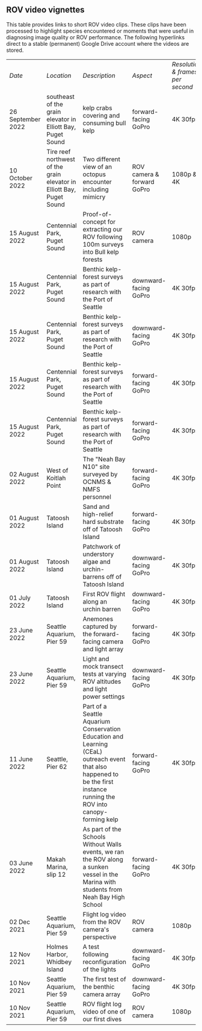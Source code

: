ROV video vignettes
---

This table provides links to short ROV video clips. These clips have been processed to highlight species encountered or moments that were useful in diagnosing image quality or ROV performance. The following hyperlinks direct to a stable (permanent) Google Drive account where the videos are stored. 

<table>
  <tr><td> <i>Date</i> </td><td> <i>Location</i> </td><td> <i>Description</i> </td><td> <i>Aspect<i> </td><td> <i>Resolution & frames per second </i> </td>
    <td> <i>Link</i> </td></tr>
    <tr><td> 26 September 2022 </td><td> southeast of the grain elevator in Elliott Bay, Puget Sound </td><td> kelp crabs covering and consuming bull kelp  </td><td> forward-facing GoPro </td><td> 4K 30fps </td><td> <a href="https://drive.google.com/file/d/1X8I7IIYWHEz-isdyjrabE6Ok8aY45Ce3/view?usp=sharing"> Link </a></td></tr>
    <tr><td> 10 October 2022 </td><td> Tire reef northwest of the grain elevator in Elliott Bay, Puget Sound </td><td> Two different view of an octopus encounter including mimicry </td><td> ROV camera & forward GoPro </td><td> 1080p & 4K </td><td> <a href="https://drive.google.com/file/d/1nJf-LqiDu-lCmPbaReinxsckke7weNME/view?usp=sharing"> 1080p </a> and <a href="https://drive.google.com/file/d/1Xx70Zv0hP-nKjFeEfG4TxaJamVgeND0d/view?usp=sharing"> 4K </a> </td></tr>
  <tr><td> 15 August 2022 </td><td> Centennial Park, Puget Sound </td><td> Proof-of-concept for extracting our ROV following 100m surveys into Bull kelp forests </td><td> ROV camera </td><td> 1080p </td><td> <a href="https://drive.google.com/file/d/1qdtdPwB8RHkjL27RRzu95MTenNgszDAC/view?usp=sharing"> Link </a></td></tr>
  <tr><td> 15 August 2022 </td><td> Centennial Park, Puget Sound </td><td> Benthic kelp-forest surveys as part of research with the Port of Seattle </td><td> downward-facing GoPro </td><td> 4K 30fps </td><td> <a href="https://drive.google.com/file/d/1BKpNbOoVZD69AsEt5G7JsOrkMyZvgtjx/view?usp=sharing"> Link </a></td></tr>
    <tr><td> 15 August 2022 </td><td> Centennial Park, Puget Sound </td><td> Benthic kelp-forest surveys as part of research with the Port of Seattle </td><td> downward-facing GoPro </td><td> 4K 30fps </td><td> <a href="https://drive.google.com/file/d/1J8xVqzrCSNAGh-g5ZEFoMboQgHW_H4rA/view?usp=sharing"> Link </a></td></tr>
    <tr><td> 15 August 2022 </td><td> Centennial Park, Puget Sound </td><td> Benthic kelp-forest surveys as part of research with the Port of Seattle </td><td> forward-facing GoPro </td><td> 4K 30fps </td><td> <a href="https://drive.google.com/file/d/1RK28xmY8yo-FMqfbQtPPxmdujq9r2AEu/view?usp=sharing"> Link </a></td></tr>
    <tr><td> 15 August 2022 </td><td> Centennial Park, Puget Sound </td><td> Benthic kelp-forest surveys as part of research with the Port of Seattle </td><td> forward-facing GoPro </td><td> 4K 30fps </td><td> <a href="https://drive.google.com/file/d/1OGcqmQaU9CvSFK4At0ju36zfMBRCUGUl/view?usp=sharing"> Link </a></td></tr>    
  <tr><td> 02 August 2022 </td><td> West of Koitlah Point </td><td> The "Neah Bay N10" site surveyed by OCNMS & NMFS personnel </td><td> forward-facing GoPro </td><td> 4K 30fps </td><td> <a href="https://drive.google.com/file/d/1CH3Bf51SfltEIU0Uc3DAdLQh0eOq-Kmr/view?usp=sharing"> Link </a></td></tr>
    <tr><td> 01 August 2022 </td><td> Tatoosh Island </td><td> Sand and high-relief hard substrate off of Tatoosh Island </td><td> forward-facing GoPro </td><td> 4K 30fps </td><td> <a href="https://drive.google.com/file/d/1lBxQVdX9lsyyY_xpimIrNnnFrByAfXR7/view?usp=sharing"> Link </a></td></tr>
    <tr><td> 01 August 2022 </td><td> Tatoosh Island </td><td> Patchwork of understory algae and urchin-barrens off of Tatoosh Island  </td><td> downward-facing GoPro </td><td> 4K 30fps </td><td> <a href="https://drive.google.com/file/d/1ZQ-j-MwA5baAmyw1JaW3HQIak66GPqHt/view?usp=sharing"> Link </a></td></tr>
  <tr><td> 01 July 2022 </td><td> Tatoosh Island </td><td> First ROV flight along an urchin barren </td><td> downward-facing GoPro </td><td> 4K 30fps </td><td> <a href="https://drive.google.com/file/d/1a1nUEBsWxDWs_LSaLocFMG0uHE23StlW/view?usp=sharing"> Link </a></td></tr> 
  <tr><td> 23 June 2022 </td><td> Seattle Aquarium, Pier 59 </td><td> Anemones captured by the forward-facing camera and light array </td><td> forward-facing GoPro </td><td> 4K 30fps </td><td><a href="https://drive.google.com/file/d/1Vp1YuNMFAvI0jLUeX0olkT8Z5kfwGEF6/view?usp=sharing"> Link </a></td></tr>
  <tr><td> 23 June 2022 </td><td> Seattle Aquarium, Pier 59 </td><td> Light and mock transect tests at varying ROV altitudes and light power settings </td><td> downward-facing GoPro </td><td> 4K 30fps </td><td> <a href="https://drive.google.com/file/d/1aWDrqq5DItRglgswjGO79yGcdP1AyOBX/view?usp=sharing"> Link </a></td></tr>
  <tr><td> 11 June 2022 </td><td> Seattle, Pier 62 </td><td> Part of a Seattle Aquarium Conservation Education and Learning (CEaL) outreach event that also happened to be the first instance running the ROV into canopy-forming kelp </td><td> forward-facing GoPro </td><td> 4K 30fps </td><td> <a href="https://drive.google.com/file/d/1njlZUdu9S_Zm1vYO4Mgw_4jatxwIEshG/view?usp=sharing"> Link </a></td></tr>
  <tr><td> 03 June 2022 </td><td> Makah Marina, slip 12 </td><td> As part of the Schools Without Walls events, we ran the ROV along a sunken vessel in the Marina with students from Neah Bay High School </td><td> forward-facing GoPro </td><td> 4K 30fps </td><td> <a href="https://drive.google.com/file/d/16oR2WlJFa0v6QeFA_0gTPMv1clImKWiM/view?usp=sharing"> Link </a></td></tr
    <td><td> 02 Dec 2021 </td><td> Seattle Aquarium, Pier 59 </td><td> Flight log video from the ROV camera's perspective </td><td> ROV camera </td><td> 1080p </td><td> <a href="https://drive.google.com/file/d/1Fg2xG-9BEm7J0iojbbWZh0wbzavVnyJJ/view?usp=sharing"> Link </a> </td></tr>
  <tr><td> 12 Nov 2021 </td><td> Holmes Harbor, Whidbey Island </td><td> A test following reconfiguration of the lights </td><td> downward-facing GoPro </td><td> 4K 30fps </td><td> <a href="https://drive.google.com/file/d/1o5JAVrg0REPBg3MmBl0m_mif9QQHIFlp/view?usp=sharing"> Link </a></td></tr>
  <tr><td> 10 Nov 2021 </td><td> Seattle Aquarium, Pier 59 </td><td> The first test of the benthic camera array </td><td> downward-facing GoPro </td><td> 4K 30fps </td><td> <a href="https://drive.google.com/file/d/1cRfvZkhRQntfkoSQ2EX5dnNzviZhqWwh/view?usp=sharing"> Link </a></td></tr>
<tr><td> 10 Nov 2021 </td><td> Seattle Aquarium, Pier 59 </td><td> ROV flight log video of one of our first dives </td><td> ROV camera </td><td> 1080p </td><td> <a href="https://drive.google.com/file/d/1PCUwmEFDiZitpHOsPnI9yxKdcVqXOJa3/view?usp=sharing"> Link </a></td></tr>

</table


